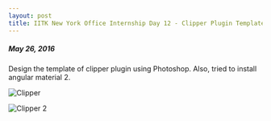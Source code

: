 ```yaml
---
layout: post
title: IITK New York Office Internship Day 12 - Clipper Plugin Template 
---
```

##### *May 26, 2016*

Design the template of clipper plugin using Photoshop. Also, tried to install angular material 2. 

![Clipper](https://raw.githubusercontent.com/subhamg/subhamg.github.io/master/images/CLIPPER.jpg)

![Clipper 2](https://raw.githubusercontent.com/subhamg/subhamg.github.io/master/images/Clipper%202.jpg)

